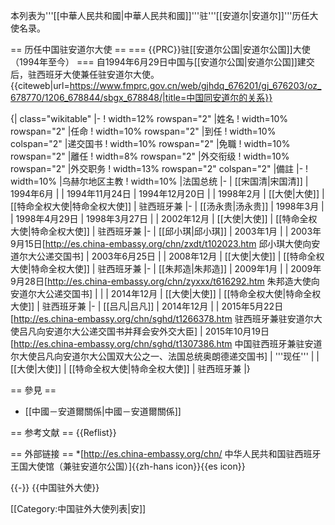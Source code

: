 本列表为'''[[中華人民共和國|中華人民共和國]]'''驻'''[[安道尔|安道尔]]'''历任大使名录。

== 历任中国驻安道尔大使 ==
=== {{PRC}}驻[[安道尔公国|安道尔公国]]大使（1994年至今） ===
自1994年6月29日中国与[[安道尔公国|安道尔公国]]建交后，驻西班牙大使兼任驻安道尔大使。<ref>{{citeweb|url=https://www.fmprc.gov.cn/web/gjhdq_676201/gj_676203/oz_678770/1206_678844/sbgx_678848/|title=中国同安道尔的关系}}</ref>

{| class="wikitable" 
|- 
! width=12% rowspan="2" |姓名
! width=10% rowspan="2" |任命
! width=10% rowspan="2" |到任
! width=10% colspan="2" |递交国书
! width=10% rowspan="2" |免職
! width=10% rowspan="2" |離任
! width=8% rowspan="2" |外交衔级
! width=10% rowspan="2" |外交职务
! width=13% rowspan="2" colspan="2" |備註
|-
! width=10%  |乌赫尔地区主教
! width=10%  |法国总统
|-
| [[宋国清|宋国清]]
| 1994年6月
|
| 1994年11月24日
| 1994年12月20日
|
| 1998年2月
| [[大使|大使]]
| [[特命全权大使|特命全权大使]]
| 驻西班牙兼
|-
| [[汤永贵|汤永贵]]
| 1998年3月
|
| 1998年4月29日
| 1998年3月27日
|
| 2002年12月
| [[大使|大使]]
| [[特命全权大使|特命全权大使]]
| 驻西班牙兼
|-
| [[邱小琪|邱小琪]]
| 2003年1月
|
| 2003年9月15日<ref>[http://es.china-embassy.org/chn/zxdt/t102023.htm 邱小琪大使向安道尔大公递交国书]</ref>
| 2003年6月25日
|
| 2008年12月
| [[大使|大使]]
| [[特命全权大使|特命全权大使]]
| 驻西班牙兼
|-
| [[朱邦造|朱邦造]]
| 2009年1月
|
| 2009年9月28日<ref>[http://es.china-embassy.org/chn/zyxxx/t616292.htm 朱邦造大使向安道尔大公递交国书]</ref>
|
|
| 2014年12月
| [[大使|大使]]
| [[特命全权大使|特命全权大使]]
| 驻西班牙兼
|-
| [[吕凡|吕凡]]
| 2014年12月
|
| 2015年5月22日<ref>[http://es.china-embassy.org/chn/sghd/t1266378.htm 驻西班牙兼驻安道尔大使吕凡向安道尔大公递交国书并拜会安外交大臣]</ref>
| 2015年10月19日<ref>[http://es.china-embassy.org/chn/sghd/t1307386.htm 中国驻西班牙兼驻安道尔大使吕凡向安道尔大公国双大公之一、法国总统奥朗德递交国书]</ref>
| '''现任'''
|
| [[大使|大使]]
| [[特命全权大使|特命全权大使]]
| 驻西班牙兼
|}

== 參見 ==
* [[中國－安道爾關係|中國－安道爾關係]]

== 参考文献 ==
{{Reflist}}

== 外部链接 ==
*[http://es.china-embassy.org/chn/ 中华人民共和国驻西班牙王国大使馆（兼驻安道尔公国）]{{zh-hans icon}}{{es icon}}

{{-}}
{{中国驻外大使}}

[[Category:中国驻外大使列表|安]]